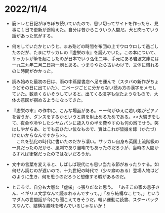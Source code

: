 # 2022/11/4
- 筋トレと日記がぼちぼち続いていたので、思い切ってサイトを作ったら、見事に１日で更新が途絶えた。自分は昔からこういう人間だ。犬と肉っていう話があった気がする。  
 
- 何をしていたかというと、まあ殆どの時間を布団の上でウロウロして過ごしたのだが、たまにサッカレの『虚栄の市』を読んでいた。この本について、サッカレが筆を起こしたのが日本でいう弘化二年、手元にある岩波文庫には一九三九年二月二日第一刷とある。つまりやたら古いわけで、文体に慣れるのに時間がかかった。  
      
- 読み始めた最初の日は、雨の中蔦屋書店へ足を運んで（スタバの新作がちょうどその日に出ていた）、二ページごとに分からない読み方の漢字をメモしていた。数章くらいそうしていると、出てくる漢字も似たようなもので、大体の意図が掴めるようになってきた。  
 
- 『虚栄の市』の作中に、こんな場面がある。ーー何がゆえに若い娘がピアノを習うか、ダンスをするかというと男を射止めるためである。<<大騒ぎをして、夜会や冷やしたシヤムパンに歳入りの半を費やすのも何の爲でせう。笑はしやがらあ、とでも云ひたい位なもので、實はこれが皆娘を嫁（かたづ）けたいからなんですから>>。  
　これを弘化の時代に書いたのだから凄い。サッカレ自身も英国上流階級の一員だったのだから、風刺であり自嘲でもあったのだろうが、当時の人間からすれば衝撃だったのではないだろうか。

- 文中の言葉を変えると、しばしば現代にも思い当たる節があったりする。如何せん読むのが遅いので、十九世紀の時代で（少々癖のある）登場人物はどのように生き、何を思うのだろうと想像する暇があるのだ。


- ところで、自分も大層な「虚栄」っ張りだなと思う。 「あそこの家の息子さん、イギリス文学なんて読まれるんですって。」「あら結構なことで。」というマダムの世間話が今にも聞こえてきそうだ。軽い運動に読書、スターバックスなんて、結構な趣味を嗜んでいるじゃないか！



